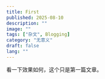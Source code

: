 ```yaml
---
title: First
published: 2025-08-10
description: ""
image: ""
tags: ["杂文", Blogging]
category: "无意义"
draft: false
lang: ""
---
```


看一下效果如何，这个只是第一篇文章。
